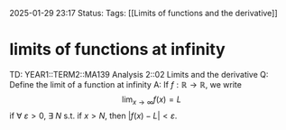 2025-01-29 23:17
Status: 
Tags: [[Limits of functions and the derivative]]
# limits of functions at infinity

TD: YEAR1::TERM2::MA139 Analysis 2::02 Limits and the derivative
Q: Define the limit of a function at infinity
A: If $f: \mathbb{R} \to \mathbb{R}$, we write
$$
\lim_{x \to \infty} f(x) = L
$$
if $\forall$ $\varepsilon > 0$, $\exists$ $N$ s.t. if $x > N$, then $|f(x) - L| < \varepsilon$.
<!--ID: 1738253227812-->
